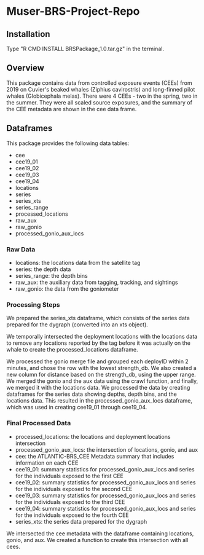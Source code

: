 # Muser-BRS-Project-Repo

## Installation
Type "R CMD INSTALL BRSPackage_1.0.tar.gz" in the terminal.

## Overview
This package contains data from controlled exposure events (CEEs) from 2019 on Cuvier's beaked whales (Ziphius cavirostris) and long-finned pilot whales (Globicephala melas). There were 4 CEEs - two in the spring, two in the summer. They were all scaled source exposures, and the summary of the CEE metadata are shown in the cee data frame.

## Dataframes
This package provides the following data tables: 
* cee
* cee19_01
* cee19_02
* cee19_03
* cee19_04
* locations
* series
* series_xts
* series_range
* processed_locations
* raw_aux
* raw_gonio
* processed_gonio_aux_locs

### Raw Data
* locations: the locations data from the satellite tag
* series: the depth data
* series_range: the depth bins
* raw_aux: the auxiliary data from tagging, tracking, and sightings
* raw_gonio: the data from the goniometer

### Processing Steps

We prepared the series_xts dataframe, which consists of the series data prepared for the dygraph (converted into an xts object). 

We temporally intersected the deployment locations with the locations data to remove any locations reported by the tag before it was actually on the whale to create the processed_locations dataframe. 

We processed the gonio merge file and grouped each deployID within 2 minutes, and chose the row with the lowest strength_db. We also created a new column for distance based on the strength_db, using the upper range. We merged the gonio and the aux data using the crawl function, and finally, we merged it with the locations data. We processed the data by creating dataframes for the series data showing depths, depth bins, and the locations data. This resulted in the processed_gonio_aux_locs dataframe, which was used in creating cee19_01 through cee19_04.

### Final Processed Data
* processed_locations: the locations and deployment locations intersection
* processed_gonio_aux_locs: the intersection of locations, gonio, and aux
* cee: the ATLANTIC-BRS_CEE Metadata summary that includes information on each CEE
* cee19_01: summary statistics for processed_gonio_aux_locs and series for the individuals exposed to the first CEE 
* cee19_02: summary statistics for processed_gonio_aux_locs and series for the individuals exposed to the second CEE 
* cee19_03: summary statistics for processed_gonio_aux_locs and series for the individuals exposed to the third CEE
* cee19_04: summary statistics for processed_gonio_aux_locs and series for the individuals exposed to the fourth CEE
* series_xts: the series data prepared for the dygraph

We intersected the cee metadata with the dataframe containing locations, gonio, and aux. We created a function to create this intersection with all cees. 
